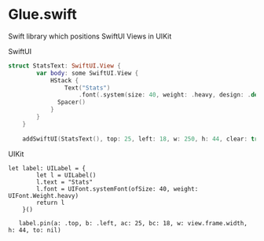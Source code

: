# Glue.swift
Swift library which positions SwiftUI Views in UIKit


SwiftUI
```swift
struct StatsText: SwiftUI.View {
        var body: some SwiftUI.View {
            HStack {
                Text("Stats")
                    .font(.system(size: 40, weight: .heavy, design: .default))
              Spacer()
            }
        }
    }
    
    addSwiftUI(StatsText(), top: 25, left: 18, w: 250, h: 44, clear: true)
```

UIKit
```
let label: UILabel = {
        let l = UILabel()
        l.text = "Stats"
        l.font = UIFont.systemFont(ofSize: 40, weight: UIFont.Weight.heavy)
        return l
    }()
   
   label.pin(a: .top, b: .left, ac: 25, bc: 18, w: view.frame.width, h: 44, to: nil)
```


